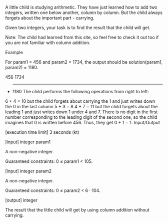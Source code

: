 A little child is studying arithmetic. They have just learned how to add two integers, written one below another, column by column. But the child always forgets about the important part - carrying.

Given two integers, your task is to find the result that the child will get.

Note: The child had learned from this site, so feel free to check it out too if you are not familiar with column addition.

Example

For param1 = 456 and param2 = 1734, the output should be
solution(param1, param2) = 1180.

456
1734
+ ____
  1180
  The child performs the following operations from right to left:

6 + 4 = 10 but the child forgets about carrying the 1 and just writes down the 0 in the last column
5 + 3 = 8
4 + 7 = 11 but the child forgets about the leading 1 and just writes down 1 under 4 and 7.
There is no digit in the first number corresponding to the leading digit of the second one, so the child imagines that 0 is written before 456. Thus, they get 0 + 1 = 1.
Input/Output

[execution time limit] 3 seconds (kt)

[input] integer param1

A non-negative integer.

Guaranteed constraints:
0 ≤ param1 < 105.

[input] integer param2

A non-negative integer.

Guaranteed constraints:
0 ≤ param2 < 6 · 104.

[output] integer

The result that the little child will get by using column addition without carrying.